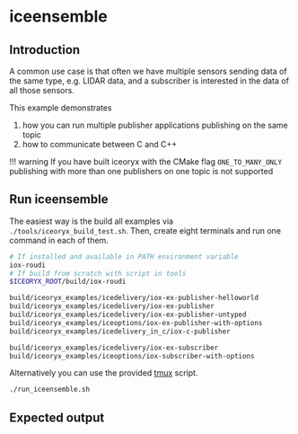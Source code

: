 # iceensemble

## Introduction

A common use case is that often we have multiple sensors sending data of the same type, e.g. LIDAR data, and a subscriber is interested in the data of all those sensors.

This example demonstrates

1. how you can run multiple publisher applications publishing on the same topic
2. how to communicate between C and C++

!!! warning
    If you have built iceoryx with the CMake flag `ONE_TO_MANY_ONLY` publishing with more than one publishers
    on one topic is not supported

## Run iceensemble

The easiest way is the build all examples via `./tools/iceoryx_build_test.sh`. Then, create eight terminals and run one command in each of them.

```sh
# If installed and available in PATH environment variable
iox-roudi
# If build from scratch with script in tools
$ICEORYX_ROOT/build/iox-roudi

build/iceoryx_examples/icedelivery/iox-ex-publisher-helloworld
build/iceoryx_examples/icedelivery/iox-ex-publisher
build/iceoryx_examples/icedelivery/iox-ex-publisher-untyped
build/iceoryx_examples/iceoptions/iox-ex-publisher-with-options
build/iceoryx_examples/icedelivery_in_c/iox-c-publisher

build/iceoryx_examples/icedelivery/iox-ex-subscriber
build/iceoryx_examples/iceoptions/iox-subscriber-with-options
```

Alternatively you can use the provided [tmux](https://en.wikipedia.org/wiki/Tmux) script.

```sh
./run_iceensemble.sh
```

## Expected output

<!-- add asciiema link here -->
